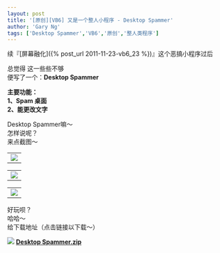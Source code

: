 ```yaml
---
layout: post
title: '[原创][VB6] 又是一个整人小程序 - Desktop Spammer'
author: 'Gary Ng'
tags: ['Desktop Spammer','VB6','原创','整人类程序']
---
```


续『[屏幕融化]({% post_url 2011-11-23-vb6_23 %})』这个恶搞小程序过后  
  
 总觉得 这一些些不够  
 便写了一个：**Desktop Spammer**  
  
 **主要功能：**  
 **1、Spam 桌面**  
 **2、能更改文字**  
  
 Desktop Spammer嘛～  
 怎样说呢？  
 来点截图～  
  
<table>
<tbody>
<tr class="odd">
<td align="left"><a href="http://2.bp.blogspot.com/-Oz9J0_fiRGI/TxGjQTzqQVI/AAAAAAAABKc/lvybFNpHzBA/s1600/2012-01-14+23-43-06.png"><img src="http://2.bp.blogspot.com/-Oz9J0_fiRGI/TxGjQTzqQVI/AAAAAAAABKc/lvybFNpHzBA/s1600/2012-01-14+23-43-06.png" /></a></td>
</tr>
</tbody>
</table>

  
<table>
<tbody>
<tr class="odd">
<td align="left"><a href="http://1.bp.blogspot.com/-Uwa9xuda17c/TxGjRNwnHvI/AAAAAAAABKk/-FwDG9_h60E/s1600/2012-01-14+23-44-52.png"><img src="http://1.bp.blogspot.com/-Uwa9xuda17c/TxGjRNwnHvI/AAAAAAAABKk/-FwDG9_h60E/s1600/2012-01-14+23-44-52.png" /></a></td>
</tr>
</tbody>
</table>

  
<table>
<tbody>
<tr class="odd">
<td align="left"><a href="http://4.bp.blogspot.com/-2fCHuK17b3U/TxGjSLbKhXI/AAAAAAAABKs/gU4PjYrbuhs/s1600/2012-01-14+23-45-28.png"><img src="http://4.bp.blogspot.com/-2fCHuK17b3U/TxGjSLbKhXI/AAAAAAAABKs/gU4PjYrbuhs/s1600/2012-01-14+23-45-28.png" /></a></td>
</tr>
</tbody>
</table>

好玩呗？  
 哈哈～  
 给下载地址（点击链接以下载～）  
  

[![](http://3.bp.blogspot.com/-VSve64uqh50/TvhSy-LO_dI/AAAAAAAABCo/YH3yR3RHR64/s1600/1324896916_Download.png)](http://3.bp.blogspot.com/-VSve64uqh50/TvhSy-LO_dI/AAAAAAAABCo/YH3yR3RHR64/s1600/1324896916_Download.png) [**Desktop
Spammer.zip**](http://dl.dropbox.com/u/43619472/%E6%89%B9%E5%A4%84%E7%90%86/VB6/DesktopSpammer/Desktop%20Spammer.zip)
